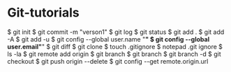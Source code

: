 # Git-tutorials

$ git init
$ git commit -m "verson1"
$ git log
$ git status
$ git add .
$ git add -A
$ git add -u
$ git config --global user.name "____________"
$ git config --global user.email"____________"
$ git diff <file name>
$ git clone <link of repository which is to be cloned>
$ touch .gitignore
$ notepad .git ignore
$ ls -la
$ git remote add origin <link of repository which is to be added> 
$ git branch
$ git branch <name of branch which is to be made>
$ git branch -d <name of branch which is to be deleted>
$ git checkout <name of branch which is to be switched>
$ git push origin --delete <name of branch which is to be deleted from github account>
$ git config --get remote.origin.url
